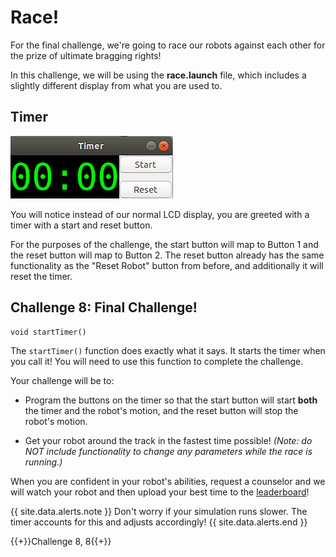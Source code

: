 # Race!
For the final challenge, we're going to race our robots against each other for the prize of ultimate bragging rights!

In this challenge, we will be using the **race.launch** file, which includes a slightly different display from what you are used to.

## Timer

![Timer](images/timer.png)

You will notice instead of our normal LCD display, you are greeted with a timer with a start and reset button.

For the purposes of the challenge, the start button will map to Button 1 and the reset button will map to Button 2. The reset button already has the same functionality as the "Reset Robot" button from before, and additionally it will reset the timer.

## Challenge 8: Final Challenge!

```
void startTimer()
```

The ```startTimer()``` function does exactly what it says. It starts the timer when you call it! You will need to use this function to complete the challenge.

Your challenge will be to:
- Program the buttons on the timer so that the start button will start **both** the timer and the robot's motion, and the reset button will stop the robot's motion.

- Get your robot around the track in the fastest time possible! *(Note: do NOT include functionality to change any parameters while the race is running.)*

When you are confident in your robot's abilities, request a counselor and we will watch your robot and then upload your best time to the [leaderboard](leaders.html)!

{{ site.data.alerts.note }}
Don't worry if your simulation runs slower. The timer accounts for this and adjusts accordingly!
{{ site.data.alerts.end }}

{{+}}Challenge 8, 8{{+}}


